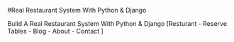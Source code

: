 #Real Restaurant System With Python & Django


Build A Real Restaurant System With Python & Django [Resturant - Reserve Tables - Blog - About - Contact ]

